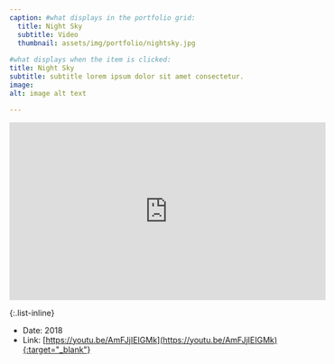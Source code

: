 ```yaml
---
caption: #what displays in the portfolio grid:
  title: Night Sky
  subtitle: Video
  thumbnail: assets/img/portfolio/nightsky.jpg
  
#what displays when the item is clicked:
title: Night Sky
subtitle: subtitle lorem ipsum dolor sit amet consectetur.
image: 
alt: image alt text

---
```


<div class="embed-responsive embed-responsive-16by9">
<iframe class="embed-responsive-item" width="560" height="315" src="https://www.youtube.com/embed/AmFJjIEIGMk" title="YouTube video player" frameborder="0" allow="accelerometer; autoplay; clipboard-write; encrypted-media; gyroscope; picture-in-picture" allowfullscreen></iframe>
</div>

{:.list-inline} 
- Date: 2018
- Link: [https://youtu.be/AmFJjIEIGMk](https://youtu.be/AmFJjIEIGMk){:target="_blank"}



